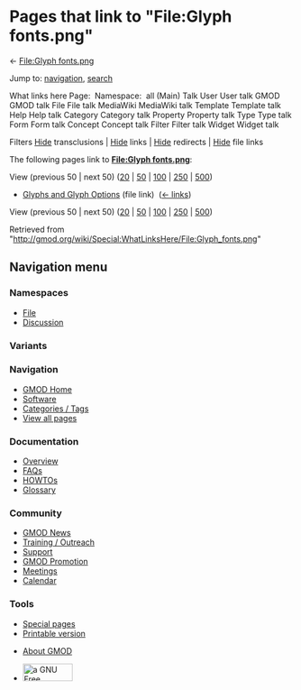 <div id="mw-page-base" class="noprint">

</div>

<div id="mw-head-base" class="noprint">

</div>

<div id="content" class="mw-body" role="main">

<span id="top"></span>

<div id="mw-js-message" style="display:none;">

</div>



# <span dir="auto">Pages that link to "File:Glyph fonts.png"</span>

<div id="bodyContent">

<div id="contentSub">

← [File:Glyph
fonts.png](/wiki/File:Glyph_fonts.png "File:Glyph fonts.png")

</div>

<div id="jump-to-nav" class="mw-jump">

Jump to: [navigation](#mw-navigation), [search](#p-search)

</div>

<div id="mw-content-text">

What links here Page:  Namespace:  all (Main) Talk User User talk GMOD
GMOD talk File File talk MediaWiki MediaWiki talk Template Template talk
Help Help talk Category Category talk Property Property talk Type Type
talk Form Form talk Concept Concept talk Filter Filter talk Widget
Widget talk

Filters
[Hide](/mediawiki/index.php?title=Special:WhatLinksHere/File:Glyph_fonts.png&hidetrans=1 "Special:WhatLinksHere/File:Glyph fonts.png")
transclusions \|
[Hide](/mediawiki/index.php?title=Special:WhatLinksHere/File:Glyph_fonts.png&hidelinks=1 "Special:WhatLinksHere/File:Glyph fonts.png")
links \|
[Hide](/mediawiki/index.php?title=Special:WhatLinksHere/File:Glyph_fonts.png&hideredirs=1 "Special:WhatLinksHere/File:Glyph fonts.png")
redirects \|
[Hide](/mediawiki/index.php?title=Special:WhatLinksHere/File:Glyph_fonts.png&hideimages=1 "Special:WhatLinksHere/File:Glyph fonts.png")
file links

The following pages link to **[File:Glyph
fonts.png](/wiki/File:Glyph_fonts.png "File:Glyph fonts.png")**:

View (previous 50 \| next 50)
([20](/mediawiki/index.php?title=Special:WhatLinksHere/File:Glyph_fonts.png&limit=20 "Special:WhatLinksHere/File:Glyph fonts.png")
\|
[50](/mediawiki/index.php?title=Special:WhatLinksHere/File:Glyph_fonts.png&limit=50 "Special:WhatLinksHere/File:Glyph fonts.png")
\|
[100](/mediawiki/index.php?title=Special:WhatLinksHere/File:Glyph_fonts.png&limit=100 "Special:WhatLinksHere/File:Glyph fonts.png")
\|
[250](/mediawiki/index.php?title=Special:WhatLinksHere/File:Glyph_fonts.png&limit=250 "Special:WhatLinksHere/File:Glyph fonts.png")
\|
[500](/mediawiki/index.php?title=Special:WhatLinksHere/File:Glyph_fonts.png&limit=500 "Special:WhatLinksHere/File:Glyph fonts.png"))

- [Glyphs and Glyph
  Options](/wiki/Glyphs_and_Glyph_Options "Glyphs and Glyph Options")
  (file link) ‎ <span class="mw-whatlinkshere-tools">([←
  links](/mediawiki/index.php?title=Special:WhatLinksHere&target=Glyphs+and+Glyph+Options "Special:WhatLinksHere"))</span>

View (previous 50 \| next 50)
([20](/mediawiki/index.php?title=Special:WhatLinksHere/File:Glyph_fonts.png&limit=20 "Special:WhatLinksHere/File:Glyph fonts.png")
\|
[50](/mediawiki/index.php?title=Special:WhatLinksHere/File:Glyph_fonts.png&limit=50 "Special:WhatLinksHere/File:Glyph fonts.png")
\|
[100](/mediawiki/index.php?title=Special:WhatLinksHere/File:Glyph_fonts.png&limit=100 "Special:WhatLinksHere/File:Glyph fonts.png")
\|
[250](/mediawiki/index.php?title=Special:WhatLinksHere/File:Glyph_fonts.png&limit=250 "Special:WhatLinksHere/File:Glyph fonts.png")
\|
[500](/mediawiki/index.php?title=Special:WhatLinksHere/File:Glyph_fonts.png&limit=500 "Special:WhatLinksHere/File:Glyph fonts.png"))

</div>

<div class="printfooter">

Retrieved from
"<http://gmod.org/wiki/Special:WhatLinksHere/File:Glyph_fonts.png>"

</div>

<div id="catlinks" class="catlinks catlinks-allhidden">

</div>

<div class="visualClear">

</div>

</div>

</div>

<div id="mw-navigation">

## Navigation menu

<div id="mw-head">



<div id="left-navigation">

<div id="p-namespaces" class="vectorTabs" role="navigation"
aria-labelledby="p-namespaces-label">

### Namespaces

- <span id="ca-nstab-image"><a href="/wiki/File:Glyph_fonts.png" accesskey="c"
  title="View the file page [c]">File</a></span>
- <span id="ca-talk"><a
  href="/mediawiki/index.php?title=File_talk:Glyph_fonts.png&amp;action=edit&amp;redlink=1"
  accesskey="t"
  title="Discussion about the content page [t]">Discussion</a></span>

</div>

<div id="p-variants" class="vectorMenu emptyPortlet" role="navigation"
aria-labelledby="p-variants-label">

### 

### Variants[](#)

<div class="menu">

</div>

</div>

</div>

<div id="right-navigation">





</div>



</div>

</div>

</div>

<div id="mw-panel">

<div id="p-logo" role="banner">

<a href="/wiki/Main_Page"
style="background-image: url(http://gmod.org/images/GMOD-cogs.png);"
title="Visit the main page"></a>

</div>

<div id="p-Navigation" class="portal" role="navigation"
aria-labelledby="p-Navigation-label">

### Navigation

<div class="body">

- <span id="n-GMOD-Home">[GMOD Home](/wiki/Main_Page)</span>
- <span id="n-Software">[Software](/wiki/GMOD_Components)</span>
- <span id="n-Categories-.2F-Tags">[Categories /
  Tags](/wiki/Categories)</span>
- <span id="n-View-all-pages">[View all
  pages](/wiki/Special:AllPages)</span>

</div>

</div>

<div id="p-Documentation" class="portal" role="navigation"
aria-labelledby="p-Documentation-label">

### Documentation

<div class="body">

- <span id="n-Overview">[Overview](/wiki/Overview)</span>
- <span id="n-FAQs">[FAQs](/wiki/Category:FAQ)</span>
- <span id="n-HOWTOs">[HOWTOs](/wiki/Category:HOWTO)</span>
- <span id="n-Glossary">[Glossary](/wiki/Glossary)</span>

</div>

</div>

<div id="p-Community" class="portal" role="navigation"
aria-labelledby="p-Community-label">

### Community

<div class="body">

- <span id="n-GMOD-News">[GMOD News](/wiki/GMOD_News)</span>
- <span id="n-Training-.2F-Outreach">[Training /
  Outreach](/wiki/Training_and_Outreach)</span>
- <span id="n-Support">[Support](/wiki/Support)</span>
- <span id="n-GMOD-Promotion">[GMOD
  Promotion](/wiki/GMOD_Promotion)</span>
- <span id="n-Meetings">[Meetings](/wiki/Meetings)</span>
- <span id="n-Calendar">[Calendar](/wiki/Calendar)</span>

</div>

</div>

<div id="p-tb" class="portal" role="navigation"
aria-labelledby="p-tb-label">

### Tools

<div class="body">

- <span id="t-specialpages"><a href="/wiki/Special:SpecialPages" accesskey="q"
  title="A list of all special pages [q]">Special pages</a></span>
- <span id="t-print"><a
  href="/mediawiki/index.php?title=Special:WhatLinksHere/File:Glyph_fonts.png&amp;printable=yes"
  rel="alternate" accesskey="p"
  title="Printable version of this page [p]">Printable version</a></span>

</div>

</div>

</div>

</div>

<div id="footer" role="contentinfo">

- <span id="footer-places-about">[About
  GMOD](/wiki/GMOD:About "GMOD:About")</span>

<!-- -->

- <span id="footer-copyrightico">[<img src="http://www.gnu.org/graphics/gfdl-logo-small.png" width="88"
  height="31" alt="a GNU Free Documentation License" />](http://www.gnu.org/licenses/fdl-1.3.html)</span>




</div>
